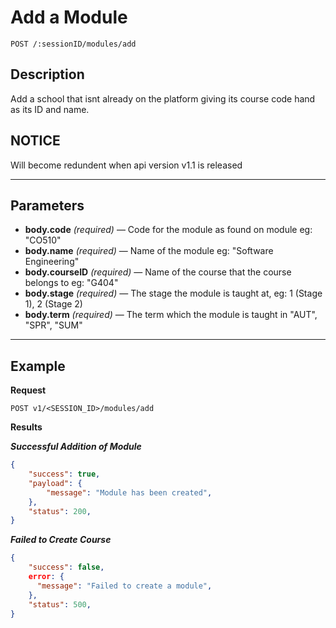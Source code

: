 # Add a Module

    POST /:sessionID/modules/add

## Description
Add a school that isnt already on the platform giving its course code hand as its ID and name.

## NOTICE
Will become redundent when api version v1.1 is released

***

## Parameters
- **body.code** _(required)_ — Code for the module as found on module eg: "CO510"
- **body.name** _(required)_ — Name of the module eg: "Software Engineering"
- **body.courseID** _(required)_ — Name of the course that the course belongs to eg: "G404"
- **body.stage** _(required)_ — The stage the module is taught at, eg: 1 (Stage 1), 2 (Stage 2)
- **body.term** _(required)_ — The term which the module is taught in "AUT", "SPR", "SUM"

***

## Example
**Request**

    POST v1/<SESSION_ID>/modules/add

**Results**

***Successful Addition of Module***
``` json
{
    "success": true,
    "payload": {
        "message": "Module has been created",
    },
    "status": 200,
}
```

***Failed to Create Course***
``` json
{
    "success": false,
    error: {
      "message": "Failed to create a module",
    },
    "status": 500,
}
```